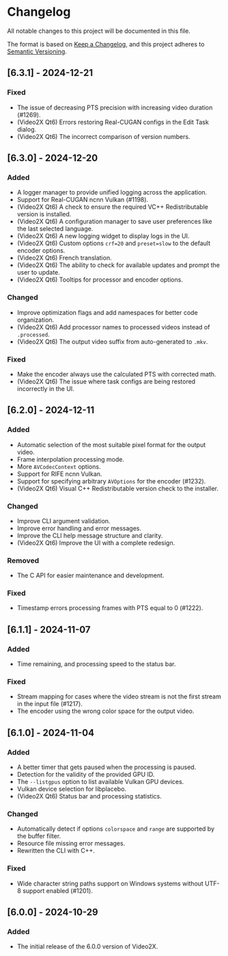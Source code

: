 # Changelog

All notable changes to this project will be documented in this file.

The format is based on [Keep a Changelog](https://keepachangelog.com/en/1.1.0/),
and this project adheres to [Semantic Versioning](https://semver.org/spec/v2.0.0.html).

## [6.3.1] - 2024-12-21

### Fixed

- The issue of decreasing PTS precision with increasing video duration (#1269).
- (Video2X Qt6) Errors restoring Real-CUGAN configs in the Edit Task dialog.
- (Video2X Qt6) The incorrect comparison of version numbers.

## [6.3.0] - 2024-12-20

### Added

- A logger manager to provide unified logging across the application.
- Support for Real-CUGAN ncnn Vulkan (#1198).
- (Video2X Qt6) A check to ensure the required VC++ Redistributable version is installed.
- (Video2X Qt6) A configuration manager to save user preferences like the last selected language.
- (Video2X Qt6) A new logging widget to display logs in the UI.
- (Video2X Qt6) Custom options `crf=20` and `preset=slow` to the default encoder options.
- (Video2X Qt6) French translation.
- (Video2X Qt6) The ability to check for available updates and prompt the user to update.
- (Video2X Qt6) Tooltips for processor and encoder options.

### Changed

- Improve optimization flags and add namespaces for better code organization.
- (Video2X Qt6) Add processor names to processed videos instead of `.processed`.
- (Video2X Qt6) The output video suffix from auto-generated to `.mkv`.

### Fixed

- Make the encoder always use the calculated PTS with corrected math.
- (Video2X Qt6) The issue where task configs are being restored incorrectly in the UI.

## [6.2.0] - 2024-12-11

### Added

- Automatic selection of the most suitable pixel format for the output video.
- Frame interpolation processing mode.
- More `AVCodecContext` options.
- Support for RIFE ncnn Vulkan.
- Support for specifying arbitrary `AVOptions` for the encoder (#1232).
- (Video2X Qt6) Visual C++ Redistributable version check to the installer.

### Changed

- Improve CLI argument validation.
- Improve error handling and error messages.
- Improve the CLI help message structure and clarity.
- (Video2X Qt6) Improve the UI with a complete redesign.

### Removed

- The C API for easier maintenance and development.

### Fixed

- Timestamp errors processing frames with PTS equal to 0 (#1222).

## [6.1.1] - 2024-11-07

### Added

- Time remaining, and processing speed to the status bar.

### Fixed

- Stream mapping for cases where the video stream is not the first stream in the input file (#1217).
- The encoder using the wrong color space for the output video.

## [6.1.0] - 2024-11-04

### Added

- A better timer that gets paused when the processing is paused.
- Detection for the validity of the provided GPU ID.
- The `--listgpus` option to list available Vulkan GPU devices.
- Vulkan device selection for libplacebo.
- (Video2X Qt6) Status bar and processing statistics.

### Changed

- Automatically detect if options `colorspace` and `range` are supported by the buffer filter.
- Resource file missing error messages.
- Rewritten the CLI with C++.

### Fixed

- Wide character string paths support on Windows systems without UTF-8 support enabled (#1201).

## [6.0.0] - 2024-10-29

### Added

- The initial release of the 6.0.0 version of Video2X.
